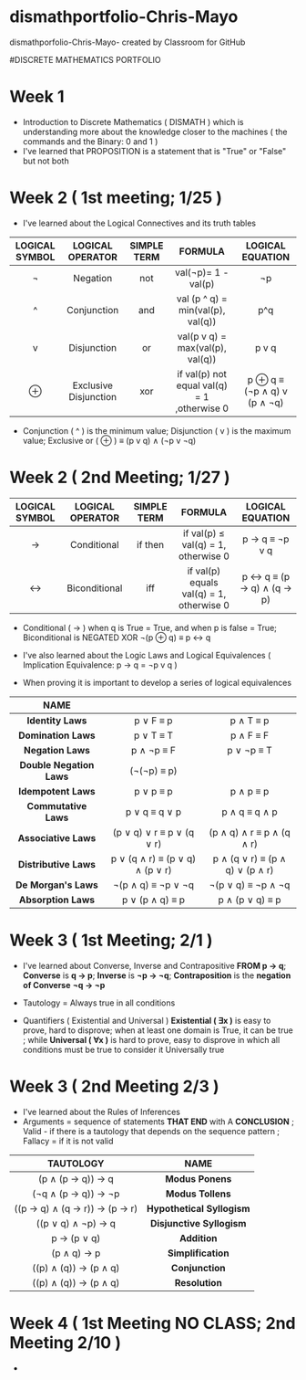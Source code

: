 # dismathportfolio-Chris-Mayo
dismathporfolio-Chris-Mayo- created by Classroom for GitHub

#DISCRETE MATHEMATICS PORTFOLIO



# Week 1
- Introduction to Discrete Mathematics ( DISMATH ) which is understanding more about the knowledge closer to the machines ( the commands and the Binary: 0 and 1 )
- I've learned that PROPOSITION is a statement that is "True" or "False" but not both






# Week 2 ( 1st meeting; 1/25 )

- I've learned about the Logical Connectives and its truth tables

| **LOGICAL SYMBOL** | **LOGICAL OPERATOR** | **SIMPLE TERM** | **FORMULA** |   **LOGICAL EQUATION**     |
|:------------------:|:--------------------:|:-------------:|:-----------:|:----------------------------:|
| ¬  |Negation|not|val(¬p)= 1 - val(p)|¬p|
|^|Conjunction|and|val (p ^ q) = min(val(p), val(q))|p^q|
| v |Disjunction| or | val(p  v q) = max(val(p), val(q))|p v q|
|⊕ |Exclusive Disjunction| xor | if val(p) not equal val(q) = 1 ,otherwise 0 | p ⊕ q  ≡ (¬p ∧ q) v (p ∧ ¬q) |

- Conjunction ( ^ ) is the minimum value; Disjunction ( v ) is the maximum value; Exclusive or ( ⊕ ) ≡ (p v q) ∧ (¬p v ¬q)

# Week 2 ( 2nd Meeting; 1/27 )

| **LOGICAL SYMBOL** | **LOGICAL OPERATOR** | **SIMPLE TERM** | **FORMULA** |   **LOGICAL EQUATION**     |
|:------------------:|:--------------------:|:-------------:|:-----------:|:----------------------------:|
| → | Conditional | if then | if val(p) ≤ val(q) = 1, otherwise 0| p → q ≡  ¬p v q |
|↔ | Biconditional | iff | if val(p) equals val(q) = 1, otherwise 0 | p ↔ q ≡ (p → q) ∧ (q → p) |
  
  
- Conditional ( → ) when q is True = True, and when p is false = True; Biconditional is NEGATED XOR ¬(p ⊕ q) ≡ p ↔ q

- I've also learned about the Logic Laws and Logical Equivalences ( Implication Equivalence: p → q = ¬p v q )
- When proving it is important to develop a series of logical equivalences

| **NAME** |  | |
|:------------------:|:--------------------:|:-------------:|
| **Identity Laws**  |p ∨ F ≡ p|p ∧ T ≡ p|
|**Domination Laws**|p ∨ T ≡ T|p ∧ F ≡ F|
| **Negation Laws** |p ∧ ¬p ≡ F| p ∨ ¬p ≡ T |
|**Double Negation Laws** |(¬(¬p) ≡ p)| |
|**Idempotent Laws** | p ∨ p ≡ p| p ∧ p ≡ p|
|**Commutative Laws** |p ∨ q ≡ q ∨ p| p ∧ q ≡ q ∧ p|
|**Associative Laws** |(p ∨ q) ∨ r ≡ p ∨ (q ∨ r)|(p ∧ q) ∧ r ≡ p ∧ (q ∧ r)| 
|**Distributive Laws** |p ∨ (q ∧ r) ≡ (p ∨ q) ∧ (p ∨ r) 	|p ∧ (q ∨ r) ≡ (p ∧ q) ∨ (p ∧ r)|
|**De Morgan's Laws** |¬(p ∧ q) ≡ ¬p ∨ ¬q | ¬(p ∨ q) ≡ ¬p ∧ ¬q|
|**Absorption Laws** 	 |p ∨ (p ∧ q) ≡ p| p ∧ (p ∨ q) ≡ p|



 


# Week 3 ( 1st Meeting; 2/1 )

- I've learned about Converse, Inverse and Contrapositive **FROM p → q**; **Converse** is **q → p**; **Inverse** is **¬p → ¬q**; **Contraposition** is the **negation of Converse** **¬q → ¬p**

- Tautology = Always true in all conditions

- Quantifiers ( Existential and Universal ) **Existential ( ∃x )** is easy to prove, hard to disprove; when at least one domain is True, it can be true ; while **Universal ( ∀x )** is hard to prove, easy to disprove in which all conditions must be true to consider it Universally true



# Week 3 ( 2nd Meeting 2/3 )

- I've learned about the Rules of Inferences 
- Arguments = sequence of statements **THAT END** with A **CONCLUSION** ; Valid - if there is a tautology that depends on the sequence pattern ; Fallacy = if it is not valid


| **TAUTOLOGY** | **NAME** |
|:------------------:|:--------------------:|
|(p ∧ (p → q)) → q | **Modus Ponens** |
|(¬q ∧ (p → q)) → ¬p | **Modus Tollens** |
|((p → q) ∧ (q → r)) → (p → r) | **Hypothetical Syllogism** |
|((p ∨ q) ∧ ¬p) → q | **Disjunctive Syllogism** |
|p → (p ∨ q) | **Addition** |
|(p ∧ q) → p | **Simplification** |
|((p) ∧ (q)) → (p ∧ q) | **Conjunction** |
|((p) ∧ (q)) → (p ∧ q) | **Resolution** |


# Week 4 ( 1st Meeting NO CLASS; 2nd Meeting 2/10 )

- 


